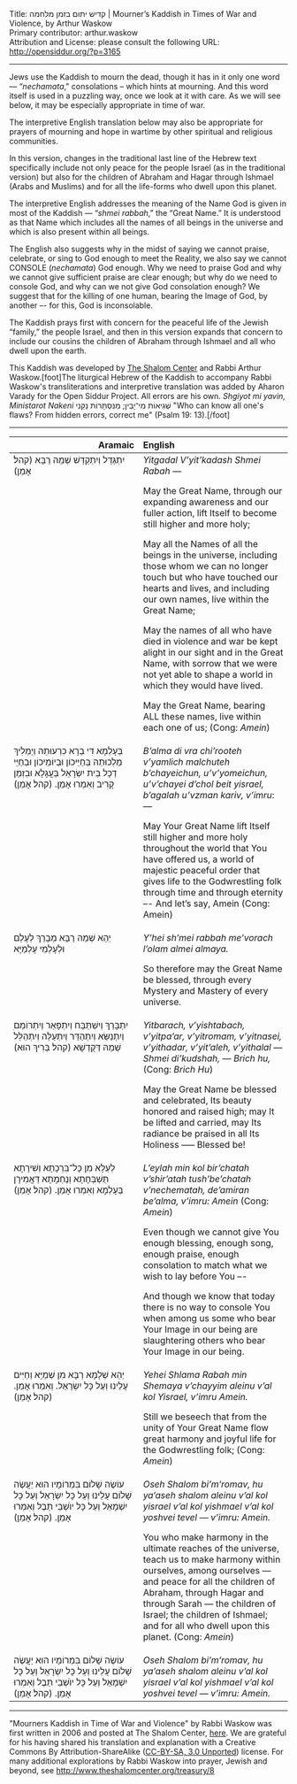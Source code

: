 <html>
<head></head>
<body>
Title: קדיש יתום בזמן מלחמה | Mourner’s Kaddish in Times of War and Violence, by Arthur Waskow<br />
Primary contributor: arthur.waskow<br />
Attribution and License: please consult the following URL: <a href="http://opensiddur.org/?p=3165">http://opensiddur.org/?p=3165</a>
<p />
<hr />

Jews use the Kaddish to mourn the dead, though it has in it only one word — “<em>nechamata</em>," consolations – which hints at mourning. And this word itself is used in a puzzling way, once we look at it with care. As we will see below, it may be especially appropriate in time of war.

The interpretive English translation below may also be appropriate for prayers of mourning and hope in wartime by other spiritual and religious communities.

In this version, changes in the traditional last line of the Hebrew text specifically include not only peace for the people Israel (as in the traditional version) but also for the children of Abraham and Hagar through Ishmael (Arabs and Muslims) and for all the life-forms who dwell upon this planet.

The interpretive English addresses the meaning of the Name God is given in most of the Kaddish — “<em>shmei rabbah</em>,” the “Great Name.” It is understood as that Name which includes all the names of all beings in the universe and which is also present within all beings.

The English also suggests why in the midst of saying we cannot praise, celebrate, or sing to God enough to meet the Reality, we also say we cannot CONSOLE (<em>nechamata</em>) God enough. Why we need to praise God and why we cannot give sufficient praise are clear enough; but why do we need to console God, and why can we not give God consolation enough? We suggest that for the killing of one human, bearing the Image of God, by another –- for this, God is inconsolable.

The Kaddish prays first with concern for the peaceful life of the Jewish “family,” the people Israel, and then in this version expands that concern to include our cousins the children of Abraham through Ishmael and all who dwell upon the earth.

This Kaddish was developed by <a href="http://theshalomcenter.org">The Shalom Center</a> and Rabbi Arthur Waskow.[foot]The liturgical Hebrew of the Kaddish to accompany Rabbi Waskow's transliterations and interpretive translation was added by Aharon Varady for the Open Siddur Project. All errors are his own. <em>Shgiyot mi yavin, Ministarot Nakeni</em> <span lang="he" class="liturgy">שְׁגִיאוֹת מִי־יָבִין; מִנִּסְתָּרוֹת נַקֵּנִי</span> "Who can know all one's flaws? From hidden errors, correct me" (Psalm 19: 13).[/foot]

<hr />

<table style="margin-left: auto;margin-right: auto;" class="draggable">
<thead><tr><th id="x" style="text-align: right;">Aramaic</th><th style="text-align: left;">English</th></tr></thead>
<tbody>
<tr><td style="vertical-align:top;" width="46%">
<div class="liturgy"><span lang="he">
יִתְגַּדַּל וְיִתְקַדַּשׁ שְׁמֵהּ רַבָּא (קהל׃ אָמֵן)‏
</span></div></td>
 
<td style="vertical-align:top;" width="53%"><div class="english">
<em>Yitgadal V’yit’kadash Shmei Rabah</em> —

May the Great Name, through our expanding awareness and our fuller action, lift Itself to become still higher and more holy;

May all the Names of all the beings in the universe, including those whom we can no longer touch but who have touched our hearts and lives, and including our own names, live within the Great Name;

May the names of all who have died in violence and war be kept alight in our sight and in the Great Name, with sorrow that we were not yet able to shape a world in which they would have lived.

May the Great Name, bearing ALL these names, live within each one of us;
(Cong: <em>Amein</em>)
</td>
</tr>   <tr>
<td style="vertical-align:top;" width="46%">
<div class="liturgy"><span lang="he">
בְּעָלְמָא דִּי בְרָא כִרְעוּתֵהּ וְיַמְלִיךְ מַלְכוּתֵהּ בְּחַיֵּיכוֹן וּבְיוֹמֵיכוֹן וּבְחַיֵּי דְכָל בֵּית יִשְׂרָאֵל בַּעֲגָלָא וּבִזְמַן קָרִיב וְאִמְרוּ אָמֵן. (קהל׃ אָמֵן)‏
</span></div></td>
 
<td style="vertical-align:top;" width="53%"><div class="english">
<em>B’alma di vra chi’rooteh v’yamlich malchuteh b’chayeichun, u’v’yomeichun, u’v’chayei d’chol beit yisrael, b’agalah u’vzman kariv, v’imru</em>: —

May Your Great Name lift Itself
still higher and more holy
throughout the world that You have offered us,
a world of majestic peaceful order
that gives life to the Godwrestling folk
through time and through eternity –-
And let’s say, Amein (Cong: Amein)
</td>
</tr>   <tr>
<td style="vertical-align:top;" width="46%">
<div class="liturgy"><span lang="he">
יְהֵא שְׁמֵהּ רַבָּא מְבָרַךְ לְעָלַם וּלְעָלְמֵי עָלְמַיָּא
</span></div></td>
 
<td style="vertical-align:top;" width="53%"><div class="english">
<em>Y’hei sh’mei rabbah me’vorach l’olam almei almaya.</em>

So therefore may the Great Name be blessed, through every Mystery and Mastery
of every universe.
</td>
</tr>   <tr>
<td style="vertical-align:top;" width="46%">
<div class="liturgy"><span lang="he">
ִיִתְבָּרַךְ וְיִשְׁתַּבַּח וְיִתְפָּאַר וְיִתְרוֹמַם וְיִתְנַשֵּׂא וְיִתְהַדַּר וְיִתְעַלֶּה וְיִתְהַלַּל שְׁמֵהּ דְּקֻדְשָׁא (קהל׃ בְּרִיךְ הוּא)‏
</span></div></td>
 
<td style="vertical-align:top;" width="53%"><div class="english">
<em>Yitbarach, v’yishtabach, v’yitpa’ar, v’yitromam, v’yitnasei, v’yithadar, v’yit’aleh, v’yithalal — Shmei di’kudshah, — Brich hu,</em> (Cong: <em>Brich Hu</em>) 

May the Great Name be blessed and celebrated, Its beauty honored and raised high; may It be lifted and carried,
may Its radiance be praised in all Its Holiness –— Blessed be!
</td>
</tr>   <tr>
<td style="vertical-align:top;" width="46%">
<div class="liturgy"><span lang="he">
לְעֵלָּא מִן כָּל־בִּרְכָתָא וְשִׁירָתָא תֻּשְׁבְּחָתָא וְנֶחְמָתָא דַּאֲמִירָן בְּעָלְמָא וְאִמְרוּ אָמֵן. (קהל׃ אָמֵן)‏
</span></div></td>
 
<td style="vertical-align:top;" width="53%"><div class="english">
<em>L’eylah min kol bir’chatah v’shir’atah tush’be’chatah v’nechematah, de’amiran be’alma, v’imru: Amein</em> (Cong: <em>Amein</em>)

Even though we cannot give You enough blessing, enough song, enough praise, enough consolation
to match what we wish to lay before You –-

And though we know that today there is
no way to console You
when among us some who bear Your Image in our being
are slaughtering others
who bear Your Image in our being.
</td>
</tr>   <tr>
<td style="vertical-align:top;" width="46%">
<div class="liturgy"><span lang="he">
יְהֵא שְׁלָמָא רַבָּא מִן שְׁמַיָּא וְחַיִּים עָלֵינוּ וְעַל כָּל יִשְׂרָאֵל. וְאִמְרוּ אָמֵן. (קהל׃ אָמֵן)‏
</span></div></td>
 
<td style="vertical-align:top;" width="53%"><div class="english">
<em>Yehei Shlama Rabah min Shemaya v’chayyim aleinu v’al kol Yisrael, v’imru Amein.</em>

Still we beseech that from the unity of Your Great Name flow great harmony and joyful life for the Godwrestling folk;
(Cong: <em>Amein</em>)
</td>
</tr>   <tr>
<td style="vertical-align:top;" width="46%">
<div class="liturgy"><span lang="he">
עוֹשֶׂה שָׁלוֹם בִּמְרוֹמָיו הוּא יַעֲשֶׂה שָׁלוֹם עָלֵינוּ וְעַל כָּל יִשְׂרָאֵל  וְעַל כָּל יִשְׁמָאֵל וְעַל כָּל יוֺשְׁבֵי תֵבֶל וְאִמְרוּ אָמֵן. (קהל׃ אָמֵן)‏
</span></div></td>
 
<td style="vertical-align:top;" width="53%"><div class="english">
<em>Oseh Shalom bi’m’romav, hu ya’aseh shalom aleinu v’al kol yisrael v’al kol yishmael v’al kol yoshvei tevel — v’imru: Amein.</em>

You who make harmony
in the ultimate reaches of the universe,
teach us to make harmony
within ourselves, among ourselves —
and peace for all the children of Abraham, through Hagar and through Sarah —
the children of Israel;
the children of Ishmael;
and for all who dwell upon this planet.
(Cong: <em>Amein</em>)
</td>
</tr>   <tr>
<td style="vertical-align:top;" width="46%">
<div class="liturgy"><span lang="he">
עוֹשֶׂה שָׁלוֹם בִּמְרוֹמָיו הוּא יַעֲשֶׂה שָׁלוֹם עָלֵינוּ וְעַל כָּל יִשְׂרָאֵל וְעַל כָּל יִשְׁמָאֵל וְעַל כָּל יוֺשְׁבֵי תֵבֶל וְאִמְרוּ אָמֵן. (קהל׃ אָמֵן)‏
</span></div></td>
 
<td style="vertical-align:top;" width="53%"><div class="english">
<em>Oseh Shalom bi’m’romav, hu ya’aseh shalom aleinu v’al kol yisrael v’al kol yishmael v’al kol yoshvei tevel — v’imru: Amein.</em>
</td>
</tr>
</tbody></table>

<hr />

"Mourners Kaddish in Time of War and Violence" by Rabbi Waskow was first written in 2006 and posted at The Shalom Center, <a href="http://www.theshalomcenter.org/node/1168">here</a>. We are grateful for his having shared his translation and explanation with a Creative Commons By Attribution-ShareAlike (<a href="http://creativecommons.org/licenses/by-sa/3.0/">CC-BY-SA, 3.0 Unported</a>) license. For many additional explorations by Rabbi Waskow into prayer, Jewish and beyond, see <a href="http://www.theshalomcenter.org/treasury/8 ">http://www.theshalomcenter.org/treasury/8 </a>
</body>
</html>